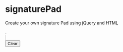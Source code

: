 # signaturePad
Create your own signature Pad using jQuery and HTML 


<!DOCTYPE html>
<html lang="en">
<head>
  <title>Bootstrap 5 Example</title>
  <meta charset="utf-8">
  <meta name="viewport" content="width=device-width, initial-scale=1">
  <link href="https://cdn.jsdelivr.net/npm/bootstrap@5.3.3/dist/css/bootstrap.min.css" rel="stylesheet">
  <script src="https://cdn.jsdelivr.net/npm/bootstrap@5.3.3/dist/js/bootstrap.bundle.min.js"></script>.
  
  <style>
  
  .hd {
   background-image: url("https://img.freepik.com/free-vector/hand-painted-watercolor-pastel-sky-background_23-2148902771.jpg");
   }
  .as{
  background:#fff;
 }
  
  </style>
</head>
<body>

<div class="container-fluid p-5">
 <canvas class="hd"  id="signature" width="450" height="150" style="border: 1px solid #ddd;"></canvas>
<br>
<button id="clear-signature">Clear</button>
</div>

        
<script src="https://cdnjs.cloudflare.com/ajax/libs/signature_pad/1.5.3/signature_pad.min.js"></script>
<script src="https://code.jquery.com/jquery-2.2.3.min.js"></script>
<script>
jQuery(document).ready(function($){
    
    var canvas = document.getElementById("signature");
    var signaturePad = new SignaturePad(canvas);
    
    
    
    $('#clear-signature').on('click', function(){
        signaturePad.clear();
        
        
    });
    
      $('#signature').mousedown(function(){
    $(this).addClass('as');
  })
  
  
});
</script>



</body>
</html>
